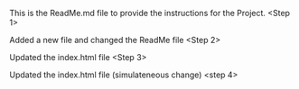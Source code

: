 This is the ReadMe.md file to provide the instructions for the Project. <Step 1>

Added a new file and changed the ReadMe file <Step 2>

Updated the index.html file <Step 3>

Updated the index.html file (simulateneous change) <step 4>